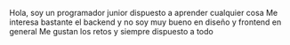 Hola, soy un programador junior dispuesto a aprender cualquier cosa
Me interesa bastante el backend y no soy muy bueno en diseño y frontend en general
Me gustan los retos y siempre dispuesto a todo
